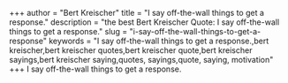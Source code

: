 +++
author = "Bert Kreischer"
title = "I say off-the-wall things to get a response."
description = "the best Bert Kreischer Quote: I say off-the-wall things to get a response."
slug = "i-say-off-the-wall-things-to-get-a-response"
keywords = "I say off-the-wall things to get a response.,bert kreischer,bert kreischer quotes,bert kreischer quote,bert kreischer sayings,bert kreischer saying,quotes, sayings,quote, saying, motivation"
+++
I say off-the-wall things to get a response.
